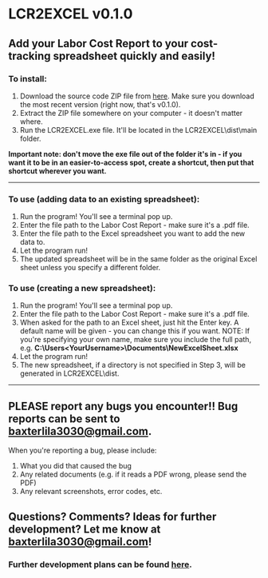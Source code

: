 # LCR2EXCEL v0.1.0
## Add your Labor Cost Report to your cost-tracking spreadsheet quickly and easily!

### To install:
1. Download the source code ZIP file from [here](https://github.com/SilverAbyss6808/LCR2EXCEL/tags). Make sure you download the most recent version (right now, that's v0.1.0).
2. Extract the ZIP file somewhere on your computer - it doesn't matter where.
3. Run the LCR2EXCEL.exe file. It'll be located in the LCR2EXCEL\dist\main folder.

**Important note: don't move the exe file out of the folder it's in - if you want it to be in an easier-to-access spot, create a shortcut, then put that shortcut wherever you want.**

***

### To use (adding data to an existing spreadsheet):
1. Run the program! You'll see a terminal pop up.
2. Enter the file path to the Labor Cost Report - make sure it's a .pdf file.
3. Enter the file path to the Excel spreadsheet you want to add the new data to.
4. Let the program run!
5. The updated spreadsheet will be in the same folder as the original Excel sheet unless you specify a different folder.

### To use (creating a new spreadsheet):
1. Run the program! You'll see a terminal pop up.
2. Enter the file path to the Labor Cost Report - make sure it's a .pdf file.
3. When asked for the path to an Excel sheet, just hit the Enter key. A default name will be given - you can change this if you want. NOTE: If you're specifying your own name, make sure you include the full path, e.g. **C:\Users\<YourUsername>\Documents\NewExcelSheet.xlsx**
4. Let the program run!
5. The new spreadsheet, if a directory is not specified in Step 3, will be generated in LCR2EXCEL\dist\.

***

## PLEASE report any bugs you encounter!! Bug reports can be sent to baxterlila3030@gmail.com.
When you're reporting a bug, please include:
1. What you did that caused the bug
2. Any related documents (e.g. if it reads a PDF wrong, please send the PDF)
3. Any relevant screenshots, error codes, etc.

## Questions? Comments? Ideas for further development? Let me know at **baxterlila3030@gmail.com**!
### Further development plans can be found [here](https://trello.com/b/dQQqO0qh/lcr2excel).
